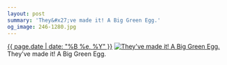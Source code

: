 ```yaml
---
layout: post
summary: 'They&#x27;ve made it! A Big Green Egg.'
og_image: 246-1280.jpg
---
```


<p>
  <time><a href="/246">{{ page.date | date: "%B %e, %Y" }}</a></time>
  <a href="/246"><img src="{{ site.assets_url }}/246-640.jpg" srcset="{{ site.assets_url }}/246-1280.jpg 1280w, {{ site.assets_url }}/246-960.jpg 960w, {{ site.assets_url }}/246-640.jpg 640w, {{ site.assets_url }}/246-320.jpg 320w" sizes="(min-width: 700px) 50vw, calc(100vw - 2rem)" alt="They&#x27;ve made it! A Big Green Egg." /></a>
  <span>They&#x27;ve made it! A Big Green Egg.</span>
</p>
